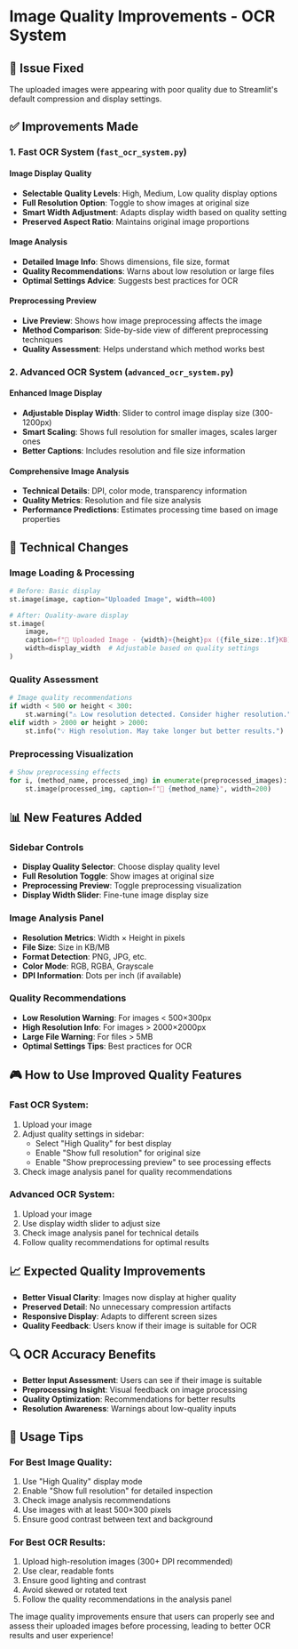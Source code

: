 # Image Quality Improvements - OCR System

## 🎯 **Issue Fixed**
The uploaded images were appearing with poor quality due to Streamlit's default compression and display settings.

## ✅ **Improvements Made**

### **1. Fast OCR System (`fast_ocr_system.py`)**

#### **Image Display Quality**
- **Selectable Quality Levels**: High, Medium, Low quality display options
- **Full Resolution Option**: Toggle to show images at original size
- **Smart Width Adjustment**: Adapts display width based on quality setting
- **Preserved Aspect Ratio**: Maintains original image proportions

#### **Image Analysis**
- **Detailed Image Info**: Shows dimensions, file size, format
- **Quality Recommendations**: Warns about low resolution or large files
- **Optimal Settings Advice**: Suggests best practices for OCR

#### **Preprocessing Preview**
- **Live Preview**: Shows how image preprocessing affects the image
- **Method Comparison**: Side-by-side view of different preprocessing techniques
- **Quality Assessment**: Helps understand which method works best

### **2. Advanced OCR System (`advanced_ocr_system.py`)**

#### **Enhanced Image Display**
- **Adjustable Display Width**: Slider to control image display size (300-1200px)
- **Smart Scaling**: Shows full resolution for smaller images, scales larger ones
- **Better Captions**: Includes resolution and file size information

#### **Comprehensive Image Analysis**
- **Technical Details**: DPI, color mode, transparency information
- **Quality Metrics**: Resolution and file size analysis
- **Performance Predictions**: Estimates processing time based on image properties

## 🔧 **Technical Changes**

### **Image Loading & Processing**
```python
# Before: Basic display
st.image(image, caption="Uploaded Image", width=400)

# After: Quality-aware display
st.image(
    image, 
    caption=f"📸 Uploaded Image - {width}×{height}px ({file_size:.1f}KB)",
    width=display_width  # Adjustable based on quality settings
)
```

### **Quality Assessment**
```python
# Image quality recommendations
if width < 500 or height < 300:
    st.warning("⚠️ Low resolution detected. Consider higher resolution.")
elif width > 2000 or height > 2000:
    st.info("💡 High resolution. May take longer but better results.")
```

### **Preprocessing Visualization**
```python
# Show preprocessing effects
for i, (method_name, processed_img) in enumerate(preprocessed_images):
    st.image(processed_img, caption=f"🔧 {method_name}", width=200)
```

## 📊 **New Features Added**

### **Sidebar Controls**
- **Display Quality Selector**: Choose display quality level
- **Full Resolution Toggle**: Show images at original size
- **Preprocessing Preview**: Toggle preprocessing visualization
- **Display Width Slider**: Fine-tune image display size

### **Image Analysis Panel**
- **Resolution Metrics**: Width × Height in pixels
- **File Size**: Size in KB/MB
- **Format Detection**: PNG, JPG, etc.
- **Color Mode**: RGB, RGBA, Grayscale
- **DPI Information**: Dots per inch (if available)

### **Quality Recommendations**
- **Low Resolution Warning**: For images < 500×300px
- **High Resolution Info**: For images > 2000×2000px
- **Large File Warning**: For files > 5MB
- **Optimal Settings Tips**: Best practices for OCR

## 🎮 **How to Use Improved Quality Features**

### **Fast OCR System:**
1. Upload your image
2. Adjust quality settings in sidebar:
   - Select "High Quality" for best display
   - Enable "Show full resolution" for original size
   - Enable "Show preprocessing preview" to see processing effects
3. Check image analysis panel for quality recommendations

### **Advanced OCR System:**
1. Upload your image
2. Use display width slider to adjust size
3. Check image analysis panel for technical details
4. Follow quality recommendations for optimal results

## 📈 **Expected Quality Improvements**

- **Better Visual Clarity**: Images now display at higher quality
- **Preserved Detail**: No unnecessary compression artifacts
- **Responsive Display**: Adapts to different screen sizes
- **Quality Feedback**: Users know if their image is suitable for OCR

## 🔍 **OCR Accuracy Benefits**

- **Better Input Assessment**: Users can see if their image is suitable
- **Preprocessing Insight**: Visual feedback on image processing
- **Quality Optimization**: Recommendations for better results
- **Resolution Awareness**: Warnings about low-quality inputs

## 📝 **Usage Tips**

### **For Best Image Quality:**
1. Use "High Quality" display mode
2. Enable "Show full resolution" for detailed inspection
3. Check image analysis recommendations
4. Use images with at least 500×300 pixels
5. Ensure good contrast between text and background

### **For Best OCR Results:**
1. Upload high-resolution images (300+ DPI recommended)
2. Use clear, readable fonts
3. Ensure good lighting and contrast
4. Avoid skewed or rotated text
5. Follow the quality recommendations in the analysis panel

The image quality improvements ensure that users can properly see and assess their uploaded images before processing, leading to better OCR results and user experience!
